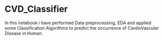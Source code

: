 # CVD_Classifier
In this notebook i have performed Data preprocessing, EDA and applied some Classification Algorithms to predict the occurrence of CardioVascular Disease in Human.
